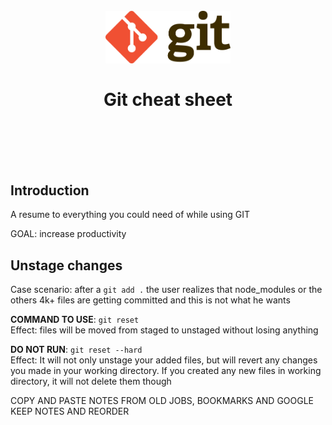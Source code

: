 <h1 align="center">
<br>
  <img src="/img/git-logo.png" alt="Git cheat sheet" width=200"></a>
  <br>
    <br>
  Git cheat sheet
</h1>
<br><br><br><br>

## Introduction
A resume to everything you could need of while using GIT

GOAL: increase productivity

## Unstage changes
Case scenario: after a `git add .` the user realizes that node_modules or the others 4k+ files are getting committed and this is not what he wants

**COMMAND TO USE**: `git reset`
<br>Effect: files will be moved from staged to unstaged without losing anything

**DO NOT RUN**: `git reset --hard`
<br>Effect: It will not only unstage your added files, but will revert any changes you made in your working directory. If you created any new files in working directory, it will not delete them though





COPY AND PASTE NOTES FROM OLD JOBS, BOOKMARKS AND GOOGLE KEEP NOTES AND REORDER
